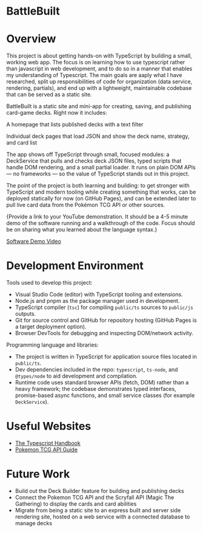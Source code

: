# BattleBuilt

# Overview

This project is about getting hands-on with TypeScript by building a small, working web app. The focus is on learning how to use typescript rather than javascript in web development, and to do so in a manner that enables my understanding of Typescript. The main goals are aaply what I have researched, split up responsibilities of code for organization (data service, rendering, partials), and end up with a lightweight, maintainable codebase that can be served as a static site.

BattleBuilt is a static site and mini-app for creating, saving, and publishing card-game decks. Right now it includes:

A homepage that lists published decks with a text filter

Individual deck pages that load JSON and show the deck name, strategy, and card list

The app shows off TypeScript through small, focused modules: a DeckService that pulls and checks deck JSON files, typed scripts that handle DOM rendering, and a small partial loader. It runs on plain DOM APIs — no frameworks — so the value of TypeScript stands out in this project.

The point of the project is both learning and building: to get stronger with TypeScript and modern tooling while creating something that works, can be deployed statically for now (on GitHub Pages), and can be extended later to pull live card data from the Pokémon TCG API or other sources.

{Provide a link to your YouTube demonstration. It should be a 4-5 minute demo of the software running and a walkthrough of the code. Focus should be on sharing what you learned about the language syntax.}

[Software Demo Video](http://youtube.link.goes.here)

# Development Environment

Tools used to develop this project:

- Visual Studio Code (editor) with TypeScript tooling and extensions.
- Node.js and pnpm as the package manager used in development.
- TypeScript compiler (`tsc`) for compiling `public/ts` sources to `public/js` outputs.
- Git for source control and GitHub for repository hosting (GitHub Pages is a target deployment option).
- Browser DevTools for debugging and inspecting DOM/network activity.

Programming language and libraries:

- The project is written in TypeScript for application source files located in `public/ts`.
- Dev dependencies included in the repo: `typescript`, `ts-node`, and `@types/node` to aid development and compilation.
- Runtime code uses standard browser APIs (fetch, DOM) rather than a heavy framework; the codebase demonstrates typed interfaces, promise-based async functions, and small service classes (for example `DeckService`).

# Useful Websites

- [The Typescript Handbook](https://www.typescriptlang.org/docs/handbook/intro.html)
- [Pokemon TCG API Guide](https://pokemontcg.io/)

# Future Work

- Build out the Deck Builder feature for building and publishing decks
- Connect the Pokemon TCG API and the Scryfall API (Magic The Gathering) to display the cards and card abilities
- Migrate from being a static site to an express built and server side rendering site, hosted on a web service with a connected database to manage decks